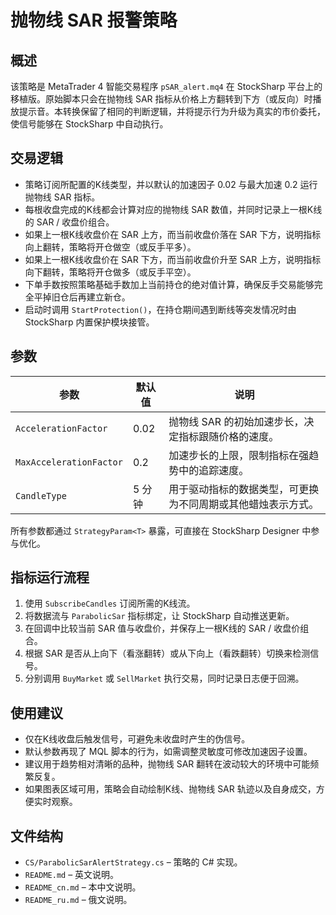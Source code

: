 # 抛物线 SAR 报警策略

## 概述
该策略是 MetaTrader 4 智能交易程序 `pSAR_alert.mq4` 在 StockSharp 平台上的移植版。原始脚本只会在抛物线 SAR 指标从价格上方翻转到下方（或反向）时播放提示音。本转换保留了相同的判断逻辑，并将提示行为升级为真实的市价委托，使信号能够在 StockSharp 中自动执行。

## 交易逻辑
- 策略订阅所配置的K线类型，并以默认的加速因子 0.02 与最大加速 0.2 运行抛物线 SAR 指标。
- 每根收盘完成的K线都会计算对应的抛物线 SAR 数值，并同时记录上一根K线的 SAR / 收盘价组合。
- 如果上一根K线收盘价在 SAR 上方，而当前收盘价落在 SAR 下方，说明指标向上翻转，策略将开仓做空（或反手平多）。
- 如果上一根K线收盘价在 SAR 下方，而当前收盘价升至 SAR 上方，说明指标向下翻转，策略将开仓做多（或反手平空）。
- 下单手数按照策略基础手数加上当前持仓的绝对值计算，确保反手交易能够完全平掉旧仓后再建立新仓。
- 启动时调用 `StartProtection()`，在持仓期间遇到断线等突发情况时由 StockSharp 内置保护模块接管。

## 参数
| 参数 | 默认值 | 说明 |
|------|--------|------|
| `AccelerationFactor` | 0.02 | 抛物线 SAR 的初始加速步长，决定指标跟随价格的速度。 |
| `MaxAccelerationFactor` | 0.2 | 加速步长的上限，限制指标在强趋势中的追踪速度。 |
| `CandleType` | 5 分钟 | 用于驱动指标的数据类型，可更换为不同周期或其他蜡烛表示方式。 |

所有参数都通过 `StrategyParam<T>` 暴露，可直接在 StockSharp Designer 中参与优化。

## 指标运行流程
1. 使用 `SubscribeCandles` 订阅所需的K线流。
2. 将数据流与 `ParabolicSar` 指标绑定，让 StockSharp 自动推送更新。
3. 在回调中比较当前 SAR 值与收盘价，并保存上一根K线的 SAR / 收盘价组合。
4. 根据 SAR 是否从上向下（看涨翻转）或从下向上（看跌翻转）切换来检测信号。
5. 分别调用 `BuyMarket` 或 `SellMarket` 执行交易，同时记录日志便于回溯。

## 使用建议
- 仅在K线收盘后触发信号，可避免未收盘时产生的伪信号。
- 默认参数再现了 MQL 脚本的行为，如需调整灵敏度可修改加速因子设置。
- 建议用于趋势相对清晰的品种，抛物线 SAR 翻转在波动较大的环境中可能频繁反复。
- 如果图表区域可用，策略会自动绘制K线、抛物线 SAR 轨迹以及自身成交，方便实时观察。

## 文件结构
- `CS/ParabolicSarAlertStrategy.cs` – 策略的 C# 实现。
- `README.md` – 英文说明。
- `README_cn.md` – 本中文说明。
- `README_ru.md` – 俄文说明。
